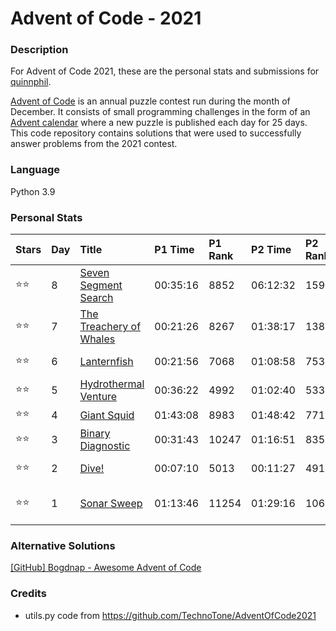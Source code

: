 Advent of Code - 2021
=====================

### Description    

For Advent of Code 2021, these are the personal stats and submissions for [quinnphil](https://github.com/quinnphil).

[Advent of Code](https://adventofcode.com/) is an annual puzzle contest run during the month of December.
  It consists of small programming challenges in the form of an [Advent calendar](https://en.wikipedia.org/wiki/Advent_calendar)
  where a new puzzle is published each day for 25 days.  This code repository contains solutions that were used to 
successfully answer problems from the 2021 contest.  

### Language  
Python 3.9

### Personal Stats  

| Stars | Day | Title                                                          | P1 Time  | P1 Rank | P2 Time  | P2 Rank | Notes               |
|:------|:----|:---------------------------------------------------------------|:---------|:--------|:---------|:--------|:--------------------|
| ⭐⭐    | 8   | [Seven Segment Search](https://adventofcode.com/2021/day/8)    | 00:35:16 | 8852    | 06:12:32 | 15900   | digits              |
| ⭐⭐    | 7   | [The Treachery of Whales](https://adventofcode.com/2021/day/7) | 00:21:26 | 8267    | 01:38:17 | 13857   | crabs               |
| ⭐⭐    | 6   | [Lanternfish](https://adventofcode.com/2021/day/6)             | 00:21:56 | 7068    | 01:08:58 | 7534    | single array        |
| ⭐⭐    | 5   | [Hydrothermal Venture](https://adventofcode.com/2021/day/5)    | 00:36:22 | 4992    | 01:02:40 | 5333    | tuples              |
| ⭐⭐    | 4   | [Giant Squid](https://adventofcode.com/2021/day/4)             | 01:43:08 | 8983    | 01:48:42 | 7716    |                     |
| ⭐⭐    | 3   | [Binary Diagnostic](https://adventofcode.com/2021/day/3)       | 00:31:43 | 10247   | 01:16:51 | 8352    |                     |
| ⭐⭐    | 2   | [Dive!](https://adventofcode.com/2021/day/2)                   | 00:07:10 | 5013    | 00:11:27 | 4910    | 05:00 start         |
| ⭐⭐    | 1   | [Sonar Sweep](https://adventofcode.com/2021/day/1)             | 01:13:46 | 11254   | 01:29:16 | 10643   | 06:05 start (late!) |

### Alternative Solutions

[[GitHub] Bogdnap - Awesome Advent of Code](https://github.com/Bogdanp/awesome-advent-of-code#python)


### Credits

- utils.py code from https://github.com/TechnoTone/AdventOfCode2021